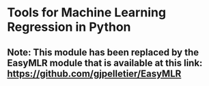 # Tools for Machine Learning Regression in Python

## Note: This module has been replaced by the EasyMLR module that is available at this link: https://github.com/gjpelletier/EasyMLR



